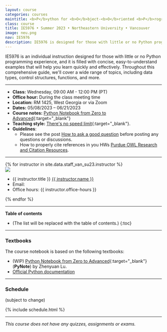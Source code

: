 ```yaml
---
layout: course
categories: courses
maintitle: <b>P</b>ython for <b>O</b>bject-<b>O</b>riented <b>P</b>rogramming and <b>A</b>pplied <b>M</b>achine <b>L</b>earning
class: course
title: IE5976 • Summer 2023 • Northeastern University • Vancouver
image: neu.png
nav: IE5976
description: IE5976 is designed for those with little or no Python programming experience, and it is filled with concise, easy-to-understand examples that will help you learn quickly and effectively. Throughout this comprehensive guide, we'll cover a wide range of topics, including data types, control structures, functions, and more. 
---
```


IE5976 is an individual instruction designed for those with little or no Python programming experience, and it is filled with concise, easy-to-understand examples that will help you learn quickly and effectively. Throughout this comprehensive guide, we'll cover a wide range of topics, including data types, control structures, functions, and more. 

***


- **Class:** Wednesday, 09:00 AM - 12:00 PM (PT) 
- **Office hour:** During the class meeting time
- **Location:** RM 1425, West Georgia or via Zoom
- **Dates:** 05/08/2023 – 06/21/2023
- **Course notes:** [Python Notebook from Zero to Advanced](https://zhenyuanlu.com/python-notebook/){:target="\_blank"}
- **Teaching style:** [There's no speed limit](https://sive.rs/kimo){:target="\_blank"}.
- **Guidelines**: 
  - Please see the post [How to ask a good question](https://stackoverflow.com/help/how-to-ask) before posting any questions or discussions.
  - How to properly cite references in you HWs [Purdue OWL Research and Citation Resources](https://owl.purdue.edu/owl/research_and_citation/resources.html).

***

<!-- Staff  -->
<div class="instructors clearfix">
  {% for instructor in site.data.staff_van_su23.instructor %}
  <div class="instructor-profile-two-col">
    <a href="{{ instructor.url }}" target="_blank"><img src="{{ instructor.image | prepend: '/assets/img/' | relative_url }}" /></a>
    <ul class="instructor-info">
      <li><span>{{ instructor.title }}</span> <a href="{{ instructor.url }}" target="_blank">{{ instructor.name }}</a></li>
      <li><span>Email:</span>
        <a href="mailto:{{ instructor.email | encode_email }}" target="_blank">
        <i class="far fa-envelope" aria-hidden="true"></i>
        </a></li>
        <li><span>Office hours:</span> {{ instructor.office-hours }}</li>
    </ul>
  </div>
  {% endfor %}
</div>





***

<b>Table of contents</b>

* (The list will be replaced with the table of contents.)
{:toc}

***


### Textbooks

The course notebook is based on the following textbooks:
- (WIP) [Python Notebook from Zero to Advanced](https://zhenyuanlu.com/python-notebook/){:target="\_blank"} (**PyNote**) by Zhenyuan Lu.
- [Official Python documentation](https://docs.python.org/3/tutorial/)



***
### Schedule
(subject to change)

{% include schedule.html %}

***


*This course does not have any quizzes, assignments or exams.*
